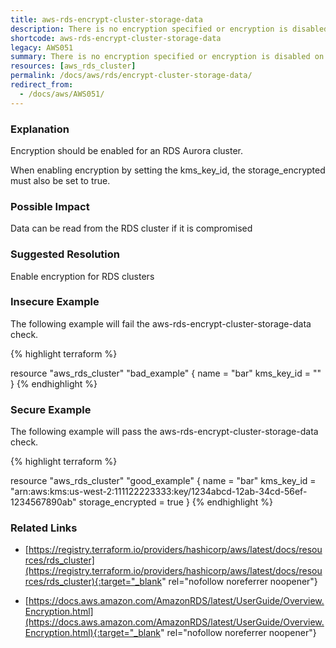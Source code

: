 ```yaml
---
title: aws-rds-encrypt-cluster-storage-data
description: There is no encryption specified or encryption is disabled on the RDS Cluster.
shortcode: aws-rds-encrypt-cluster-storage-data
legacy: AWS051
summary: There is no encryption specified or encryption is disabled on the RDS Cluster. 
resources: [aws_rds_cluster] 
permalink: /docs/aws/rds/encrypt-cluster-storage-data/
redirect_from: 
  - /docs/aws/AWS051/
---
```


### Explanation


Encryption should be enabled for an RDS Aurora cluster. 

When enabling encryption by setting the kms_key_id, the storage_encrypted must also be set to true. 


### Possible Impact
Data can be read from the RDS cluster if it is compromised

### Suggested Resolution
Enable encryption for RDS clusters


### Insecure Example

The following example will fail the aws-rds-encrypt-cluster-storage-data check.

{% highlight terraform %}

resource "aws_rds_cluster" "bad_example" {
  name       = "bar"
  kms_key_id = ""
}
{% endhighlight %}



### Secure Example

The following example will pass the aws-rds-encrypt-cluster-storage-data check.

{% highlight terraform %}

resource "aws_rds_cluster" "good_example" {
  name              = "bar"
  kms_key_id  = "arn:aws:kms:us-west-2:111122223333:key/1234abcd-12ab-34cd-56ef-1234567890ab"
  storage_encrypted = true
}
{% endhighlight %}



### Related Links


- [https://registry.terraform.io/providers/hashicorp/aws/latest/docs/resources/rds_cluster](https://registry.terraform.io/providers/hashicorp/aws/latest/docs/resources/rds_cluster){:target="_blank" rel="nofollow noreferrer noopener"}

- [https://docs.aws.amazon.com/AmazonRDS/latest/UserGuide/Overview.Encryption.html](https://docs.aws.amazon.com/AmazonRDS/latest/UserGuide/Overview.Encryption.html){:target="_blank" rel="nofollow noreferrer noopener"}


